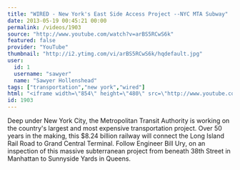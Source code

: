 ```yaml
---
title: "WIRED - New York's East Side Access Project --NYC MTA Subway"
date: 2013-05-19 00:45:21 00:00
permalink: /videos/1903
source: "http://www.youtube.com/watch?v=arBS5RCwS6k"
featured: false
provider: "YouTube"
thumbnail: "http://i2.ytimg.com/vi/arBS5RCwS6k/hqdefault.jpg"
user:
  id: 1
  username: "sawyer"
  name: "Sawyer Hollenshead"
tags: ["transportation","new york","wired"]
html: "<iframe width=\"854\" height=\"480\" src=\"http://www.youtube.com/embed/arBS5RCwS6k?wmode=transparent&feature=oembed\" frameborder=\"0\" allowfullscreen></iframe>"
id: 1903
---
```


Deep under New York City, the Metropolitan Transit Authority is working on the country's largest and most expensive transportation project. Over 50 years in the making, this $8.24 billion railway will connect the Long Island Rail Road to Grand Central Terminal. Follow Engineer Bill Ury, on an inspection of this massive subterranean project from beneath 38th Street in Manhattan to Sunnyside Yards in Queens.